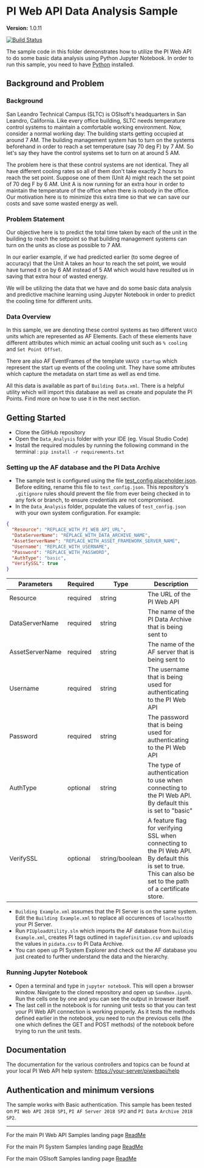 # PI Web API Data Analysis Sample

**Version:** 1.0.11

[![Build Status](https://dev.azure.com/osieng/engineering/_apis/build/status/product-readiness/PI-System/osisoft.sample-pi_web_api-data_analysis_jupyter-python?repoName=osisoft%2Fsample-pi_web_api-data_analysis_jupyter-python&branchName=main)](https://dev.azure.com/osieng/engineering/_build/latest?definitionId=3088&repoName=osisoft%2Fsample-pi_web_api-data_analysis_jupyter-python&branchName=main)

The sample code in this folder demonstrates how to utilize the PI Web API to do some basic data analysis using Python Jupyter Notebook. In order to run this sample, you need to have [Python](https://www.python.org/downloads/) installed.

## Background and Problem

### Background

San Leandro Technical Campus (SLTC) is OSIsoft's headquarters in San Leandro, California. Like every office building, SLTC needs temperature control systems to maintain a comfortable working environment. Now, consider a normal working day: The building starts getting occupied at around 7 AM. The building management system has to turn on the systems beforehand in order to reach a set temperature (say 70 deg F) by 7 AM. So let's say they have the control systems set to turn on at around 5 AM.

The problem here is that these control systems are not identical. They all have different cooling rates so all of them don't take exactly 2 hours to reach the set point. Suppose one of them (Unit A) might reach the set point of 70 deg F by 6 AM. Unit A is now running for an extra hour in order to maintain the temperature of the office when there is nobody in the office. Our motivation here is to minimize this extra time so that we can save our costs and save some wasted energy as well.

### Problem Statement

Our objective here is to predict the total time taken by each of the unit in the building to reach the setpoint so that building management systems can turn on the units as close as possible to 7 AM.

In our earlier example, if we had predicted earlier (to some degree of accuracy) that the Unit A takes an hour to reach the set point, we would have turned it on by 6 AM instead of 5 AM which would have resulted us in saving that extra hour of wasted energy.

We will be utilizing the data that we have and do some basic data analysis and predictive machine learning using Jupyter Notebook in order to predict the cooling time for different units.

### Data Overview

In this sample, we are denoting these control systems as two different `VAVCO` units which are represented as AF Elements. Each of these elements have different attributes which mimic an actual cooling unit such as `% cooling` and `Set Point Offset`.

There are also AF EventFrames of the template `VAVCO startup` which represent the start up events of the cooling unit. They have some attributes which capture the metadata on start time as well as end time.

All this data is available as part of `Building Data.xml`. There is a helpful utility which will import this database as well as create and populate the PI Points. Find more on how to use it in the next section.

## Getting Started

- Clone the GitHub repository
- Open the `Data_Analysis` folder with your IDE (eg. Visual Studio Code)
- Install the required modules by running the following command in the terminal : `pip install -r requirements.txt`

### Setting up the AF database and the PI Data Archive

- The sample test is configured using the file [test_config.placeholder.json](test_config.placeholder.json). Before editing, rename this file to `test_config.json`. This repository's `.gitignore` rules should prevent the file from ever being checked in to any fork or branch, to ensure credentials are not compromised.
- In the `Data_Analysis` folder, populate the values of `test_config.json` with your own system configuration.
  For example:

```json
{
  "Resource": "REPLACE_WITH_PI_WEB_API_URL",
  "DataServerName": "REPLACE_WITH_DATA_ARCHIVE_NAME",
  "AssetServerName": "REPLACE_WITH_ASSET_FRAMEWORK_SERVER_NAME",
  "Username": "REPLACE_WITH_USERNAME",
  "Password": "REPLACE_WITH_PASSWORD",
  "AuthType": "basic",
  "VerifySSL": true
}
```

| Parameters                  | Required | Type           | Description                                                                                                                                                      |
| --------------------------- | -------- | -------------- | ---------------------------------------------------------------------------------------------------------------------------------------------------------------- |
| Resource                    | required | string         | The URL of the PI Web API                                                                                                                                        |
| DataServerName              | required | string         | The name of the PI Data Archive that is being sent to                                                                                                            |
| AssetServerName             | required | string         | The name of the AF server that is being sent to                                                                                                                  |
| Username                    | required | string         | The username that is being used for authenticating to the PI Web API                                                                                             |
| Password                    | required | string         | The password that is being used for authenticating to the PI Web API                                                                                             |
| AuthType                    | optional | string         | The type of authentication to use when connecting to the PI Web API. By default this is set to "basic"                                                           |
| VerifySSL                   | optional | string/boolean | A feature flag for verifying SSL when connecting to the PI Web API. By default this is set to true. This can also be set to the path of a certificate store.     |

- `Building Example.xml` assumes that the PI Server is on the same system. Edit the `Building Example.xml` to replace all occurences of `localhost`to your PI Server.
- Run `PIUploadUtility.sln` which imports the AF database from `Building Example.xml`, creates PI tags outlined in `tagdefinition.csv` and uploads the values in `pidata.csv` to PI Data Archive.
- You can open up PI System Explorer and check out the AF database you just created to further understand the data and the hierarchy.

### Running Jupyter Notebook

- Open a terminal and type in `jupyter notebook`. This will open a browser window. Navigate to the cloned repository and open up `Sandbox.ipynb`. Run the cells one by one and you can see the output in browser itself.
- The last cell in the notebook is for running unit tests so that you can test your PI Web API connection is working properly. As it tests the methods defined earlier in the notebook, you need to run the previous cells (the one which defines the GET and POST methods) of the notebook before trying to run the unit tests.

## Documentation

The documentation for the various controllers and topics can be found at your local PI Web API help system: [https://your-server/piwebapi/help](https://your-server/piwebapi/help)

## Authentication and minimum versions

The sample works with Basic authentication.
This sample has been tested on `PI Web API 2018 SP1`, `PI AF Server 2018 SP2` and `PI Data Archive 2018 SP2`.

---

For the main PI Web API Samples landing page [ReadMe](https://github.com/osisoft/OSI-Samples-PI-System/tree/main/docs/PI-Web-API-Docs)

For the main PI System Samples landing page [ReadMe](https://github.com/osisoft/OSI-Samples-PI-System)

For the main OSIsoft Samples landing page [ReadMe](https://github.com/osisoft/OSI-Samples)
